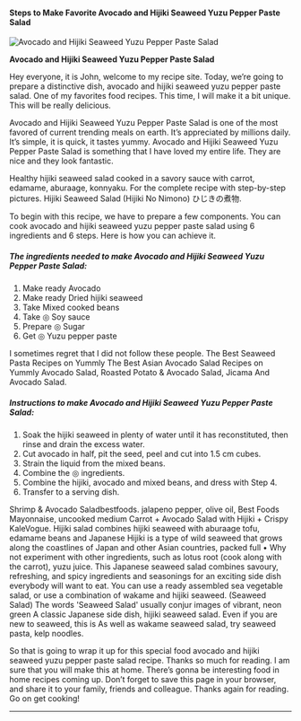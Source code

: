             

#### Steps to Make Favorite Avocado and Hijiki Seaweed Yuzu Pepper Paste Salad

![Avocado and Hijiki Seaweed Yuzu Pepper Paste Salad](https://img-global.cpcdn.com/recipes/4870019184852992/751x532cq70/avocado-and-hijiki-seaweed-yuzu-pepper-paste-salad-recipe-main-photo.jpg)

**Avocado and Hijiki Seaweed Yuzu Pepper Paste Salad**

Hey everyone, it is John, welcome to my recipe site. Today, we’re going to prepare a distinctive dish, avocado and hijiki seaweed yuzu pepper paste salad. One of my favorites food recipes. This time, I will make it a bit unique. This will be really delicious.

Avocado and Hijiki Seaweed Yuzu Pepper Paste Salad is one of the most favored of current trending meals on earth. It’s appreciated by millions daily. It’s simple, it is quick, it tastes yummy. Avocado and Hijiki Seaweed Yuzu Pepper Paste Salad is something that I have loved my entire life. They are nice and they look fantastic.

Healthy hijiki seaweed salad cooked in a savory sauce with carrot, edamame, aburaage, konnyaku. For the complete recipe with step-by-step pictures. Hijiki Seaweed Salad (Hijiki No Nimono) ひじきの煮物.

To begin with this recipe, we have to prepare a few components. You can cook avocado and hijiki seaweed yuzu pepper paste salad using 6 ingredients and 6 steps. Here is how you can achieve it.

##### The ingredients needed to make Avocado and Hijiki Seaweed Yuzu Pepper Paste Salad:

1.  Make ready Avocado
2.  Make ready Dried hijiki seaweed
3.  Take Mixed cooked beans
4.  Take ◎ Soy sauce
5.  Prepare ◎ Sugar
6.  Get ◎ Yuzu pepper paste

I sometimes regret that I did not follow these people. The Best Seaweed Pasta Recipes on Yummly The Best Asian Avocado Salad Recipes on Yummly Avocado Salad, Roasted Potato & Avocado Salad, Jicama And Avocado Salad.

##### Instructions to make Avocado and Hijiki Seaweed Yuzu Pepper Paste Salad:

1.  Soak the hijiki seaweed in plenty of water until it has reconstituted, then rinse and drain the excess water.
2.  Cut avocado in half, pit the seed, peel and cut into 1.5 cm cubes.
3.  Strain the liquid from the mixed beans.
4.  Combine the ◎ ingredients.
5.  Combine the hijiki, avocado and mixed beans, and dress with Step 4.
6.  Transfer to a serving dish.

Shrimp & Avocado Saladbestfoods. jalapeno pepper, olive oil, Best Foods Mayonnaise, uncooked medium Carrot + Avocado Salad with Hijiki + Crispy KaleVogue. Hijiki salad combines hijiki seaweed with aburaage tofu, edamame beans and Japanese Hijiki is a type of wild seaweed that grows along the coastlines of Japan and other Asian countries, packed full • Why not experiment with other ingredients, such as lotus root (cook along with the carrot), yuzu juice. This Japanese seaweed salad combines savoury, refreshing, and spicy ingredients and seasonings for an exciting side dish everybody will want to eat. You can use a ready assembled sea vegetable salad, or use a combination of wakame and hijiki seaweed. (Seaweed Salad) The words 'Seaweed Salad' usually conjur images of vibrant, neon green A classic Japanese side dish, hijiki seaweed salad. Even if you are new to seaweed, this is As well as wakame seaweed salad, try seaweed pasta, kelp noodles.

So that is going to wrap it up for this special food avocado and hijiki seaweed yuzu pepper paste salad recipe. Thanks so much for reading. I am sure that you will make this at home. There’s gonna be interesting food in home recipes coming up. Don’t forget to save this page in your browser, and share it to your family, friends and colleague. Thanks again for reading. Go on get cooking!

* * *